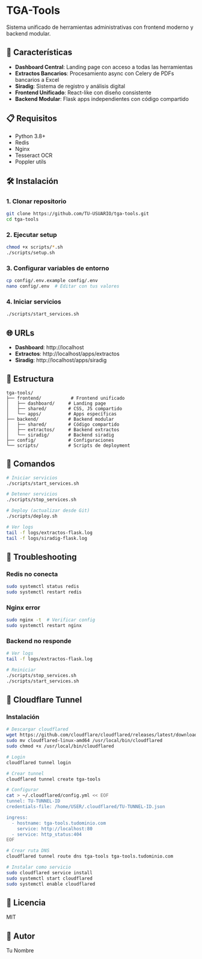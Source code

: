 # TGA-Tools

Sistema unificado de herramientas administrativas con frontend moderno y backend modular.

## 🚀 Características

- **Dashboard Central**: Landing page con acceso a todas las herramientas
- **Extractos Bancarios**: Procesamiento async con Celery de PDFs bancarios a Excel
- **Siradig**: Sistema de registro y análisis digital
- **Frontend Unificado**: React-like con diseño consistente
- **Backend Modular**: Flask apps independientes con código compartido

## 📋 Requisitos

- Python 3.8+
- Redis
- Nginx
- Tesseract OCR
- Poppler utils

## 🛠️ Instalación

### 1. Clonar repositorio
```bash
git clone https://github.com/TU-USUARIO/tga-tools.git
cd tga-tools
```

### 2. Ejecutar setup
```bash
chmod +x scripts/*.sh
./scripts/setup.sh
```

### 3. Configurar variables de entorno
```bash
cp config/.env.example config/.env
nano config/.env  # Editar con tus valores
```

### 4. Iniciar servicios
```bash
./scripts/start_services.sh
```

## 🌐 URLs

- **Dashboard**: http://localhost
- **Extractos**: http://localhost/apps/extractos
- **Siradig**: http://localhost/apps/siradig

## 📁 Estructura
```
tga-tools/
├── frontend/           # Frontend unificado
│   ├── dashboard/     # Landing page
│   ├── shared/        # CSS, JS compartido
│   └── apps/          # Apps específicas
├── backend/           # Backend modular
│   ├── shared/        # Código compartido
│   ├── extractos/     # Backend extractos
│   └── siradig/       # Backend siradig
├── config/            # Configuraciones
└── scripts/           # Scripts de deployment
```

## 🔧 Comandos
```bash
# Iniciar servicios
./scripts/start_services.sh

# Detener servicios
./scripts/stop_services.sh

# Deploy (actualizar desde Git)
./scripts/deploy.sh

# Ver logs
tail -f logs/extractos-flask.log
tail -f logs/siradig-flask.log
```

## 🐛 Troubleshooting

### Redis no conecta
```bash
sudo systemctl status redis
sudo systemctl restart redis
```

### Nginx error
```bash
sudo nginx -t  # Verificar config
sudo systemctl restart nginx
```

### Backend no responde
```bash
# Ver logs
tail -f logs/extractos-flask.log

# Reiniciar
./scripts/stop_services.sh
./scripts/start_services.sh
```

## 🔐 Cloudflare Tunnel

### Instalación
```bash
# Descargar cloudflared
wget https://github.com/cloudflare/cloudflared/releases/latest/download/cloudflared-linux-amd64
sudo mv cloudflared-linux-amd64 /usr/local/bin/cloudflared
sudo chmod +x /usr/local/bin/cloudflared

# Login
cloudflared tunnel login

# Crear tunnel
cloudflared tunnel create tga-tools

# Configurar
cat > ~/.cloudflared/config.yml << EOF
tunnel: TU-TUNNEL-ID
credentials-file: /home/USER/.cloudflared/TU-TUNNEL-ID.json

ingress:
  - hostname: tga-tools.tudominio.com
    service: http://localhost:80
  - service: http_status:404
EOF

# Crear ruta DNS
cloudflared tunnel route dns tga-tools tga-tools.tudominio.com

# Instalar como servicio
sudo cloudflared service install
sudo systemctl start cloudflared
sudo systemctl enable cloudflared
```

## 📝 Licencia

MIT

## 👤 Autor

Tu Nombre